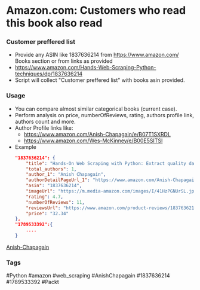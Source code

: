 # Amazon.com: Customers who read this book also read

### Customer preffered list
- Provide any ASIN like 1837636214 from https://www.amazon.com/ Books section or from links as provided
- https://www.amazon.com/Hands-Web-Scraping-Python-techniques/dp/1837636214 
- Script will collect "Customer preffered list" with books asin provided.

### Usage
- You can compare almost similar categorical books (current case).
- Perform analysis on price, numberOfReviews, rating, authors profile link, authors count and more.
- Author Profile links like:
    - https://www.amazon.com/Anish-Chapagain/e/B07T1SXRDL
    - https://www.amazon.com/Wes-McKinney/e/B00E5SITSI
- Example
    ```json
    "1837636214": {
        "title": "Hands-On Web Scraping with Python: Extract quality data from the web using effective Python techniques",
        "total_authors": 1,
        "author_1": "Anish Chapagain",
        "authorDetailPageUrl_1": "https://www.amazon.com/Anish-Chapagain/e/B07T1SXRDL",
        "asin": "1837636214",
        "imageUrl": "https://m.media-amazon.com/images/I/41HzPGNUrSL.jpg",
        "rating": 4.7,
        "numberOfReviews": 11,
        "reviewsUrl": "https://www.amazon.com/product-reviews/1837636214",
        "price": "32.34"
    },
    "1789533392":{
        ....
    }
    ```

<a href="https://www.amazon.com/Anish-Chapagain/e/B07T1SXRDL">Anish-Chapagain</a>

### Tags
#Python #amazon #web_scraping #AnishChapagain #1837636214 #1789533392 #Packt